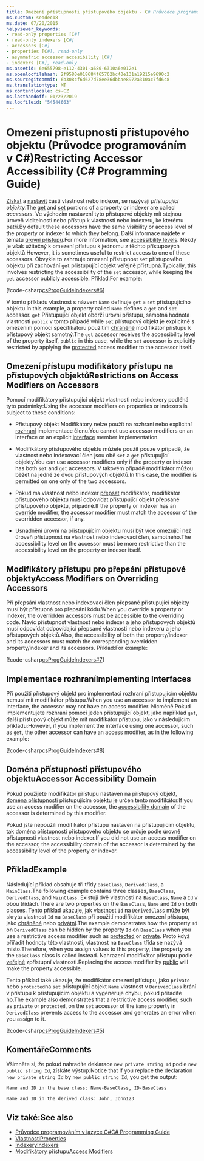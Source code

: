 ```yaml
---
title: Omezení přístupnosti přístupového objektu - C# Průvodce programováním
ms.custom: seodec18
ms.date: 07/20/2015
helpviewer_keywords:
- read-only properties [C#]
- read-only indexers [C#]
- accessors [C#]
- properties [C#], read-only
- asymmetric accessor accesibility [C#]
- indexers [C#], read-only
ms.assetid: 6e655798-e112-4301-a680-6310a6e012e1
ms.openlocfilehash: 2f9580e018684f65762bc40e131a19215e9690c2
ms.sourcegitcommit: 6b308cf6d627d78ee36dbbae8972a310ac7fd6c8
ms.translationtype: MT
ms.contentlocale: cs-CZ
ms.lasthandoff: 01/23/2019
ms.locfileid: "54544663"
---
```

# <a name="restricting-accessor-accessibility-c-programming-guide"></a><span data-ttu-id="ad756-102">Omezení přístupnosti přístupového objektu (Průvodce programováním v C#)</span><span class="sxs-lookup"><span data-stu-id="ad756-102">Restricting Accessor Accessibility (C# Programming Guide)</span></span>
<span data-ttu-id="ad756-103">[Získat](../../../csharp/language-reference/keywords/get.md) a [nastavit](../../../csharp/language-reference/keywords/set.md) části vlastnost nebo indexer, se nazývají *přistupující objekty*.</span><span class="sxs-lookup"><span data-stu-id="ad756-103">The [get](../../../csharp/language-reference/keywords/get.md) and [set](../../../csharp/language-reference/keywords/set.md) portions of a property or indexer are called *accessors*.</span></span> <span data-ttu-id="ad756-104">Ve výchozím nastavení tyto přístupové objekty mít stejnou úroveň viditelnosti nebo přístup k vlastnosti nebo indexeru, ke kterému patří.</span><span class="sxs-lookup"><span data-stu-id="ad756-104">By default these accessors have the same visibility or access level of the property or indexer to which they belong.</span></span> <span data-ttu-id="ad756-105">Další informace najdete v tématu [úrovní přístupu](../../../csharp/language-reference/keywords/accessibility-levels.md).</span><span class="sxs-lookup"><span data-stu-id="ad756-105">For more information, see [accessibility levels](../../../csharp/language-reference/keywords/accessibility-levels.md).</span></span> <span data-ttu-id="ad756-106">Někdy je však užitečný k omezení přístupu k jednomu z těchto přístupových objektů.</span><span class="sxs-lookup"><span data-stu-id="ad756-106">However, it is sometimes useful to restrict access to one of these accessors.</span></span> <span data-ttu-id="ad756-107">Obvykle to zahrnuje omezení přístupnost `set` přístupového objektu při zachování `get` přistupující objekt veřejně přístupná.</span><span class="sxs-lookup"><span data-stu-id="ad756-107">Typically, this involves restricting the accessibility of the `set` accessor, while keeping the `get` accessor publicly accessible.</span></span> <span data-ttu-id="ad756-108">Příklad:</span><span class="sxs-lookup"><span data-stu-id="ad756-108">For example:</span></span>  
  
 [!code-csharp[csProgGuideIndexers#6](../../../csharp/programming-guide/classes-and-structs/codesnippet/CSharp/restricting-accessor-accessibility_1.cs)]  
  
 <span data-ttu-id="ad756-109">V tomto příkladu vlastnost s názvem `Name` definuje `get` a `set` přistupujícího objektu.</span><span class="sxs-lookup"><span data-stu-id="ad756-109">In this example, a property called `Name` defines a `get` and `set` accessor.</span></span> <span data-ttu-id="ad756-110">`get` Přistupující objekt obdrží úrovni přístupu, samotná hodnota vlastnosti `public` v tomto případě while `set` přístupový objekt je explicitně s omezením pomocí specifikátoru použitím [chráněné](../../../csharp/language-reference/keywords/protected.md) modifikátor přístupu k přístupový objekt samotný.</span><span class="sxs-lookup"><span data-stu-id="ad756-110">The `get` accessor receives the accessibility level of the property itself, `public` in this case, while the `set` accessor is explicitly restricted by applying the [protected](../../../csharp/language-reference/keywords/protected.md) access modifier to the accessor itself.</span></span>  
  
## <a name="restrictions-on-access-modifiers-on-accessors"></a><span data-ttu-id="ad756-111">Omezení přístupu modifikátory přístupu na přístupových objektů</span><span class="sxs-lookup"><span data-stu-id="ad756-111">Restrictions on Access Modifiers on Accessors</span></span>  
 <span data-ttu-id="ad756-112">Pomocí modifikátory přistupující objekt vlastnosti nebo indexery podléhá tyto podmínky:</span><span class="sxs-lookup"><span data-stu-id="ad756-112">Using the accessor modifiers on properties or indexers is subject to these conditions:</span></span>  
  
-   <span data-ttu-id="ad756-113">Přístupový objekt Modifikátory nelze použít na rozhraní nebo explicitní [rozhraní](../../../csharp/language-reference/keywords/interface.md) implementace členu.</span><span class="sxs-lookup"><span data-stu-id="ad756-113">You cannot use accessor modifiers on an interface or an explicit [interface](../../../csharp/language-reference/keywords/interface.md) member implementation.</span></span>  
  
-   <span data-ttu-id="ad756-114">Modifikátory přístupového objektu můžete použít pouze v případě, že vlastnost nebo indexovací člen jsou obě `set` a `get` přistupující objekty.</span><span class="sxs-lookup"><span data-stu-id="ad756-114">You can use accessor modifiers only if the property or indexer has both `set` and `get` accessors.</span></span> <span data-ttu-id="ad756-115">V takovém případě modifikátor můžou běžet na jedné ze dvou přístupových objektů.</span><span class="sxs-lookup"><span data-stu-id="ad756-115">In this case, the modifier is permitted on one only of the two accessors.</span></span>  
  
-   <span data-ttu-id="ad756-116">Pokud má vlastnost nebo indexer [přepsat](../../../csharp/language-reference/keywords/override.md) modifikátor, modifikátor přístupového objektu musí odpovídat přistupující objekt přepsané přístupového objektu, případné.</span><span class="sxs-lookup"><span data-stu-id="ad756-116">If the property or indexer has an [override](../../../csharp/language-reference/keywords/override.md) modifier, the accessor modifier must match the accessor of the overridden accessor, if any.</span></span>  
  
-   <span data-ttu-id="ad756-117">Usnadnění úrovní na přistupujícím objektu musí být více omezující než úroveň přístupnost na vlastnost nebo indexovací člen, samotného.</span><span class="sxs-lookup"><span data-stu-id="ad756-117">The accessibility level on the accessor must be more restrictive than the accessibility level on the property or indexer itself.</span></span>  
  
## <a name="access-modifiers-on-overriding-accessors"></a><span data-ttu-id="ad756-118">Modifikátory přístupu pro přepsání přístupové objekty</span><span class="sxs-lookup"><span data-stu-id="ad756-118">Access Modifiers on Overriding Accessors</span></span>  
 <span data-ttu-id="ad756-119">Při přepsání vlastnost nebo indexovací člen přepsané přistupující objekty musí být přístupná pro přepsání kódu.</span><span class="sxs-lookup"><span data-stu-id="ad756-119">When you override a property or indexer, the overridden accessors must be accessible to the overriding code.</span></span> <span data-ttu-id="ad756-120">Navíc přístupnost vlastnost nebo indexer a jeho přístupových objektů musí odpovídat odpovídající přepsané vlastnosti nebo indexeru a jeho přístupových objektů.</span><span class="sxs-lookup"><span data-stu-id="ad756-120">Also, the accessibility of both the property/indexer and its accessors must match the corresponding overridden property/indexer and its accessors.</span></span> <span data-ttu-id="ad756-121">Příklad:</span><span class="sxs-lookup"><span data-stu-id="ad756-121">For example:</span></span>  
  
 [!code-csharp[csProgGuideIndexers#7](../../../csharp/programming-guide/classes-and-structs/codesnippet/CSharp/restricting-accessor-accessibility_2.cs)]  
  
## <a name="implementing-interfaces"></a><span data-ttu-id="ad756-122">Implementace rozhraní</span><span class="sxs-lookup"><span data-stu-id="ad756-122">Implementing Interfaces</span></span>  
 <span data-ttu-id="ad756-123">Při použití přístupový objekt pro implementaci rozhraní přistupujícím objektu nemusí mít modifikátor přístupu.</span><span class="sxs-lookup"><span data-stu-id="ad756-123">When you use an accessor to implement an interface, the accessor may not have an access modifier.</span></span> <span data-ttu-id="ad756-124">Nicméně Pokud implementujete rozhraní pomocí jeden přistupující objekt, jako například `get`, další přístupový objekt může mít modifikátor přístupu, jako v následujícím příkladu:</span><span class="sxs-lookup"><span data-stu-id="ad756-124">However, if you implement the interface using one accessor, such as `get`, the other accessor can have an access modifier, as in the following example:</span></span>  
  
 [!code-csharp[csProgGuideIndexers#8](../../../csharp/programming-guide/classes-and-structs/codesnippet/CSharp/restricting-accessor-accessibility_3.cs)]  
  
## <a name="accessor-accessibility-domain"></a><span data-ttu-id="ad756-125">Doména přístupnosti přístupového objektu</span><span class="sxs-lookup"><span data-stu-id="ad756-125">Accessor Accessibility Domain</span></span>  
 <span data-ttu-id="ad756-126">Pokud použijete modifikátor přístupu nastaven na přístupový objekt, [doména přístupnosti](../../../csharp/language-reference/keywords/accessibility-domain.md) přistupujícím objektu je určen tento modifikátor.</span><span class="sxs-lookup"><span data-stu-id="ad756-126">If you use an access modifier on the accessor, the [accessibility domain](../../../csharp/language-reference/keywords/accessibility-domain.md) of the accessor is determined by this modifier.</span></span>  
  
 <span data-ttu-id="ad756-127">Pokud jste nepoužili modifikátor přístupu nastaven na přistupujícím objektu, tak doména přístupnosti přístupového objektu se určuje podle úrovně přístupnosti vlastnost nebo indexer.</span><span class="sxs-lookup"><span data-stu-id="ad756-127">If you did not use an access modifier on the accessor, the accessibility domain of the accessor is determined by the accessibility level of the property or indexer.</span></span>  
  
## <a name="example"></a><span data-ttu-id="ad756-128">Příklad</span><span class="sxs-lookup"><span data-stu-id="ad756-128">Example</span></span>  
 <span data-ttu-id="ad756-129">Následující příklad obsahuje tři třídy `BaseClass`, `DerivedClass`, a `MainClass`.</span><span class="sxs-lookup"><span data-stu-id="ad756-129">The following example contains three classes, `BaseClass`, `DerivedClass`, and `MainClass`.</span></span> <span data-ttu-id="ad756-130">Existují dvě vlastnosti na `BaseClass`, `Name` a `Id` v obou třídách.</span><span class="sxs-lookup"><span data-stu-id="ad756-130">There are two properties on the `BaseClass`, `Name` and `Id` on both classes.</span></span> <span data-ttu-id="ad756-131">Tento příklad ukazuje, jak vlastnost `Id` na `DerivedClass` může být skryta vlastnost `Id` na `BaseClass` při použití modifikátor omezení přístupu, jako [chráněné](../../../csharp/language-reference/keywords/protected.md) nebo [ privátní](../../../csharp/language-reference/keywords/private.md).</span><span class="sxs-lookup"><span data-stu-id="ad756-131">The example demonstrates how the property `Id` on `DerivedClass` can be hidden by the property `Id` on `BaseClass` when you use a restrictive access modifier such as [protected](../../../csharp/language-reference/keywords/protected.md) or [private](../../../csharp/language-reference/keywords/private.md).</span></span> <span data-ttu-id="ad756-132">Proto když přiřadit hodnoty této vlastnosti, vlastnost na `BaseClass` třída se nazývá místo.</span><span class="sxs-lookup"><span data-stu-id="ad756-132">Therefore, when you assign values to this property, the property on the `BaseClass` class is called instead.</span></span> <span data-ttu-id="ad756-133">Nahrazení modifikátor přístupu podle [veřejné](../../../csharp/language-reference/keywords/public.md) zpřístupní vlastnosti.</span><span class="sxs-lookup"><span data-stu-id="ad756-133">Replacing the access modifier by [public](../../../csharp/language-reference/keywords/public.md) will make the property accessible.</span></span>  
  
 <span data-ttu-id="ad756-134">Tento příklad také ukazuje, že modifikátor omezení přístupu, jako `private` nebo `protected`na `set` přistupující objekt `Name` vlastnost v `DerivedClass` brání v přístupu k přistupujícím objektu a vygeneruje chybu, pokud přiřadíte ho.</span><span class="sxs-lookup"><span data-stu-id="ad756-134">The example also demonstrates that a restrictive access modifier, such as `private` or `protected`, on the `set` accessor of the `Name` property in `DerivedClass` prevents access to the accessor and generates an error when you assign to it.</span></span>  
  
 [!code-csharp[csProgGuideIndexers#5](../../../csharp/programming-guide/classes-and-structs/codesnippet/CSharp/restricting-accessor-accessibility_4.cs)]  
  
## <a name="comments"></a><span data-ttu-id="ad756-135">Komentáře</span><span class="sxs-lookup"><span data-stu-id="ad756-135">Comments</span></span>  
 <span data-ttu-id="ad756-136">Všimněte si, že pokud nahradíte deklarace `new private string Id` podle `new public string Id`, získáte výstup:</span><span class="sxs-lookup"><span data-stu-id="ad756-136">Notice that if you replace the declaration `new private string Id` by `new public string Id`, you get the output:</span></span>  
  
 `Name and ID in the base class: Name-BaseClass, ID-BaseClass`  
  
 `Name and ID in the derived class: John, John123`  
  
## <a name="see-also"></a><span data-ttu-id="ad756-137">Viz také:</span><span class="sxs-lookup"><span data-stu-id="ad756-137">See also</span></span>

- [<span data-ttu-id="ad756-138">Průvodce programováním v jazyce C#</span><span class="sxs-lookup"><span data-stu-id="ad756-138">C# Programming Guide</span></span>](../../../csharp/programming-guide/index.md)
- [<span data-ttu-id="ad756-139">Vlastnosti</span><span class="sxs-lookup"><span data-stu-id="ad756-139">Properties</span></span>](../../../csharp/programming-guide/classes-and-structs/properties.md)
- [<span data-ttu-id="ad756-140">Indexery</span><span class="sxs-lookup"><span data-stu-id="ad756-140">Indexers</span></span>](../../../csharp/programming-guide/indexers/index.md)
- [<span data-ttu-id="ad756-141">Modifikátory přístupu</span><span class="sxs-lookup"><span data-stu-id="ad756-141">Access Modifiers</span></span>](../../../csharp/programming-guide/classes-and-structs/access-modifiers.md)
